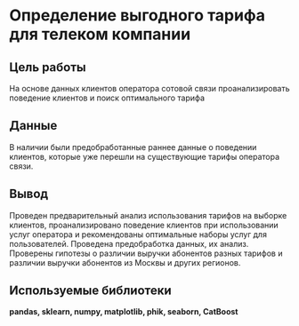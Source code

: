 # Определение выгодного тарифа для телеком компании

## Цель работы

На основе данных клиентов оператора сотовой связи проанализировать поведение клиентов и поиск оптимального тарифа

## Данные

В наличии были предобработанные раннее данные о поведении клиентов, которые уже перешли на существующие тарифы оператора связи.

## Вывод

Проведен предварительный анализ использования тарифов на выборке клиентов,
проанализировано поведение клиентов при использовании услуг оператора и
рекомендованы оптимальные наборы услуг для пользователей. Проведена предобработка
данных, их анализ. Проверены гипотезы о различии выручки абонентов разных тарифов и
различии выручки абонентов из Москвы и других регионов.


## Используемые библиотеки

**pandas, sklearn, numpy, matplotlib, phik, seaborn, CatBoost**
